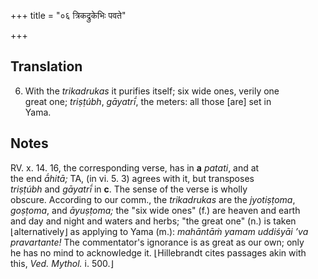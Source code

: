 +++
title = "०६ त्रिकद्रुकेभिः पवते"

+++
## Translation
6. With the *trikadrukas* it purifies itself; six wide ones, verily one  
great one; *triṣṭúbh*, *gāyatrī́*, the meters: all those \[are\] set in  
Yama.

## Notes
RV. x. 14. 16, the corresponding verse, has in **a** *patati*, and at  
the end *ā́hitā;* TA, (in vi. 5. 3) agrees with it, but transposes  
*triṣṭúbh* and *gāyatrī́* in **c**. The sense of the verse is wholly  
obscure. According to our comm., the *trikadrukas* are the *jyotiṣṭoma*,  
*goṣṭoma*, and *āyuṣṭoma;* the "six wide ones" (f.) are heaven and earth  
and day and night and waters and herbs; "the great one" (n.) is taken  
⌊alternatively⌋ as applying to Yama (m.): *mahāntāṁ yamam uddiśyāi ’va  
pravartante!* The commentator's ignorance is as great as our own; only  
he has no mind to acknowledge it. ⌊Hillebrandt cites passages akin with  
this, *Ved. Mythol.* i. 500.⌋
